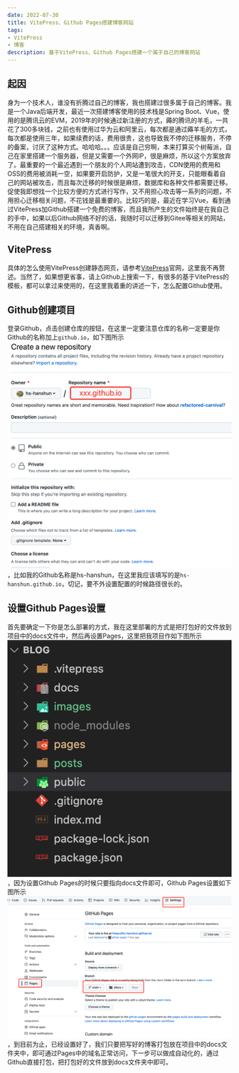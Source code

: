 ```yaml
---
date: 2022-07-30
title: VitePress、Github Pages搭建博客网站
tags:
- VitePress
- 博客
description: 基于VitePress、Github Pages搭建一个属于自己的博客网站
---
```

## 起因
身为一个技术人，谁没有折腾过自己的博客，我也搭建过很多属于自己的博客。我是一个Java后端开发，最近一次搭建博客使用的技术栈是Spring Boot、Vue，使用的是腾讯云的EVM，2019年的时候通过新注册的方式，薅的腾讯的羊毛，一共花了300多块钱，之前也有使用过华为云和阿里云，每次都是通过薅羊毛的方式，每次都是使用三年，如果续费的话，费用很贵，这也导致我不停的迁移服务，不停的备案，讨厌了这种方式。哈哈哈。。。应该是自己穷啊，本来打算买个树莓派，自己在家里搭建一个服务器，但是又需要一个外网IP，很是麻烦，所以这个方案放弃了。最重要的一个最近遇到一个朋友的个人网站遭到攻击，CDN使用的费用和OSS的费用被消耗一空，如果要开启防护，又是一笔很大的开支，只能眼看着自己的网站被攻击，而且每次迁移的时候很是麻烦，数据库和各种文件都需要迁移。促使我即想找一个比较方便的方式进行写作，又不用担心攻击等一系列的问题，不用担心迁移相关问题，不花钱是最重要的。比较巧的是，最近在学习Vue，看到通过VitePress加Github搭建一个免费的博客，而且我所产生的文件始终是在我自己的手中，如果以后Github网络不好的话，我随时可以迁移到Gitee等相关的网站，不用在自己搭建相关的环境，真香啊。

## VitePress
具体的怎么使用VitePress创建静态网页，请参考[VitePress](https://vitepress.vuejs.org/)官网，这里我不再赘述。当然了，如果想更省事，请上Github上搜索一下，有很多的基于VitePress的模板，都可以拿过来使用的，在这里我着重的讲述一下，怎么配置Github使用。

## Github创建项目
登录Github，点击创建仓库的按钮，在这里一定要注意仓库的名称一定要是你Github的名称加上`github.io`，如下图所示
![alt](/images/blog/create_repo.png)，比如我的Github名称是hs-hanshun，在这里我应该填写的是`hs-hanshun.github.io`，切记，要不外设置配置的时候路径很长的。

## 设置Github Pages设置
首先要确定一下你是怎么部署的方式，我在这里部署的方式是把打包好的文件放到项目中的docs文件中，然后再设置Pages，这里把我项目作如下图所示 ![alt](/images/blog/project_arch.png)，因为设置Github Pages的时候只要指向docs文件即可，Github Pages设置如下图所示 ![alt](/images/blog/github_pages.png)，到目前为止，已经设置好了，我们只要把写好的博客打包放在项目中的docs文件夹中，即可通过Pages中的域名正常访问，下一步可以做成自动化的，通过Github直接打包，把打包好的文件放到docs文件夹中即可。